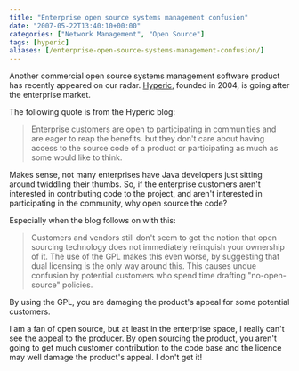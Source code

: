 ```yaml
---
title: "Enterprise open source systems management confusion"
date: "2007-05-22T13:40:10+00:00"
categories: ["Network Management", "Open Source"]
tags: [hyperic]
aliases: [/enterprise-open-source-systems-management-confusion/]
---
```


Another commercial open source systems management software product has recently appeared on our radar. <a href="http://www.hyperic.com/">Hyperic</a>, founded in 2004, is going after the enterprise market.

The following quote is from the Hyperic blog:

<blockquote>Enterprise customers are open to participating in communities and are eager to reap the benefits. but they don't care about having access to the source code of a product or participating as much as some would like to think.</blockquote>

Makes sense, not many enterprises have Java developers just sitting around twiddling their thumbs. So, if the enterprise customers aren't interested in contributing code to the project, and aren't interested in participating in the community, why open source the code?

Especially when the blog follows on with this:

<blockquote>Customers and vendors still don't seem to get the notion that open sourcing technology does not immediately relinquish your ownership of it. The use of the GPL makes this even worse, by suggesting that dual licensing is the only way around this. This causes undue confusion by potential customers who spend time drafting "no-open-source" policies.</blockquote>

By using the GPL, you are damaging the product's appeal for some potential customers.

I am a fan of open source, but at least in the enterprise space, I really can't see the appeal to the producer. By open sourcing the product, you aren't going to get much customer contribution to the code base and the licence may well damage the product's appeal. I don't get it!
